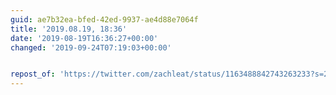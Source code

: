 ```yaml
---
guid: ae7b32ea-bfed-42ed-9937-ae4d88e7064f
title: '2019.08.19, 18:36'
date: '2019-08-19T16:36:27+00:00'
changed: '2019-09-24T07:19:03+00:00'


repost_of: 'https://twitter.com/zachleat/status/1163488842743263233?s=20'
---
```


